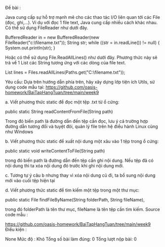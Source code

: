 Đề bài :

Java cung cấp sự hỗ trợ mạnh mẽ cho các thao tác I/O liên quan tới các File (đọc, ghi,…). Ví dụ với đọc 1 file text, Java cung cấp nhiều cách khác nhau. Có thể sử dụng FileReader như dưới đây.

BufferedReader in = new BufferedReader(new FileReader("c:\filename.txt"));
String str;
while ((str = in.readLine()) != null) {
    System.out.println(str);
}

Hoặc có thể sử dụng File.ReadAllLines() như dưới đây. Phương thức này sẽ trả về 1 List các String tương ứng với các dòng của file text.

List<String> lines = Files.readAllLines(Paths.get("C:\filename.txt"));

Yêu cầu: Dựa trên hướng dẫn phía trên, hãy xây dựng lớp tiện ích Utils, sử dụng code mẫu tại: https://github.com/oasis-homework/BaiTapHangTuan/tree/main/week9

a. Viết phương thức static để đọc một tệp .txt từ ổ cứng:

public static String readContentFromFile(String path)

Trong đó biến path là đường dẫn đến tệp cần đọc, lưu ý cả trường hợp đường dẫn tương đối và tuyệt đôi, quản lý file trên hệ điều hành Linux cũng như Windows

b. Viết phương thức static để xuất nội dung một xâu vào 1 tệp trong ổ cứng:

public static void writeContentToFile(String path)

trong đó biến path là đường dẫn đến tệp cần ghi nội dung. Nếu tệp đã có nội dung thì ta xóa nội dung đó trước khi ghi nội dung mới.

c. Tương tự ý câu b nhưng thay vì xóa nội dung cũ đi, ta bổ sung nội dung mới vào cuối tệp hiện tại

d. Viết phương thức static để tìm kiếm một tệp trong một thư mục:

public static File findFileByName(String folderPath, String fileName),

trong đó folderPath là tên thư mục, fileName là tên tệp cần tìm kiếm.
Source code mẫu :

https://github.com/oasis-homework/BaiTapHangTuan/tree/main/week9
Điều kiện :

None
Mức độ : 	Khó
Tổng số bài làm đúng:	0
Tổng lượt nộp bài: 	0
